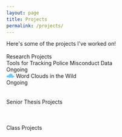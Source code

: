 ```yaml
---
layout: page
title: Projects
permalink: /projects/
---
```

<link rel="stylesheet" href="/assets/css/main.css">

<div>Here's some of the projects I've worked on! </div>
<br>
<div class="project-heading">Research Projects</div> 
<div class="project-title">Tools for Tracking Police Misconduct Data</div>
<div class ="time">Ongoing</div>
<div></div>
<div class="project-title"><img src="assets/images/cloud.png" height="12"> Word Clouds in the Wild</div>
<div class ="time">Ongoing</div>
<br>
<br>
<div class="project-heading">Senior Thesis Projects</div> <br>
<br>
<br>
<div class="project-heading">Class Projects</div> <br>
<br>
<br>

